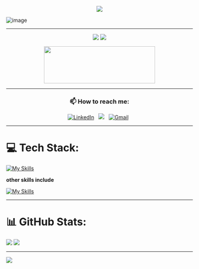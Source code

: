 <p align="center">
<img src="https://readme-typing-svg.herokuapp.com?font=Poppins&weight=700&size=28&duration=4500&pause=1000&color=0E75B6&width=350&center=true&width=480&lines=%3C+Hello+World,+Raj+Here+%2F%3E;%3C+Full+Stack+Wizard+%2F%3E">
</p>

<p align="center">

![image](https://user-images.githubusercontent.com/61057666/169029838-74df663d-2e62-4d77-bdff-b43f7d63f00f.png)

</p>
<hr>

<p align="center">
<img src="https://komarev.com/ghpvc/?username=rajvaidyanath27&color=red" ></img>
<a href="https://github.com/rajvaidyanath27"> <img src="https://img.shields.io/github/followers/rajvaidyanath27?label=follow&style=social"></img> </a>
</p>

<p align="center">
  <a href="https://portfoliorajsarraf.netlify.app/" target="_blank"> <img height=100 width=300 src="https://thumbs.dreamstime.com/b/portfolio-text-written-over-colorful-background-portfolio-business-texture-colorful-blocks-195693092.jpg"> </img> </a>
</p>
<hr>

<h3 align="center"> 📫 How to reach me: </h3>


<div align="center" width=full>
  
<a href="https://www.linkedin.com/in/raj-baidyanath-b3a02a276/"><img alt="LinkedIn" src="https://img.shields.io/badge/linkedin%20-%230077B5.svg?&style=flat&logo=linkedin&logoColor=white"/></a> &nbsp;
<a href="https://www.instagram.com/r.raj_xz/?hl=en"><img src="https://img.shields.io/badge/rajvaidyanath?style=flat&logo=Instagram&logoColor=white"/></a> &nbsp;
<a href="mailto:rajbaidyanath76@gmail.com"><img alt="Gmail" src="https://img.shields.io/badge/Gmail-D14836?style=flat&logo=gmail&logoColor=white" /></a> &nbsp;

</div>
<hr>


# 💻 Tech Stack:
[![My Skills](https://skillicons.dev/icons?i=html,css,tailwind,js,react,redux,nextjs,express,nodejs,mongodb,django,mysql,docker,threejs,react-native&perline=7)](https://skillicons.dev)

**other skills include**

[![My Skills](https://skillicons.dev/icons?i=figma,vercel,stackoverflow,java,python,postman,aws&perline=7)](https://skillicons.dev)
<hr>

# 📊 GitHub Stats:
![](https://github-readme-stats.vercel.app/api?username=rajvaidyanath27&theme=dark&hide_border=false&include_all_commits=false&count_private=false)
![](https://github-readme-streak-stats.herokuapp.com/?user=rajvaidyanath27&theme=dark&hide_border=false)

---
[![](https://visitcount.itsvg.in/api?id=rajvaidyanath27&icon=0&color=0)](https://visitcount.itsvg.in)

<!-- Proudly created with GPRM ( https://gprm.itsvg.in ) -->
